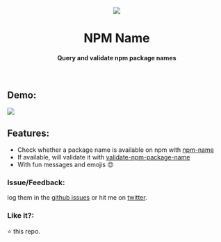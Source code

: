 <p align="center">
    <img src="https://user-images.githubusercontent.com/2767425/31311259-10d20c88-abc6-11e7-9abd-dbf8d563084a.png"/>
    <h1 align="center">NPM Name</h1>
    <h4 align="center">Query and validate npm package names</h4>
    <br>
</p>

## Demo:

<img src="https://user-images.githubusercontent.com/2767425/31459638-5c9e15c6-aee1-11e7-88ad-c909d1bba741.gif"/>

## Features:

* Check whether a package name is available on npm with [npm-name](https://github.com/sindresorhus/npm-name)
* If available, will validate it with [validate-npm-package-name](https://github.com/npm/validate-npm-package-name)
* With fun messages and emojis :heart_eyes:

### Issue/Feedback:

log them in the [github issues](https://github.com/cg-cnu/vscode-npm-name/issues) or hit me on [twitter](https://twitter.com/CgCnu).

### Like it?:

:star: this repo.

